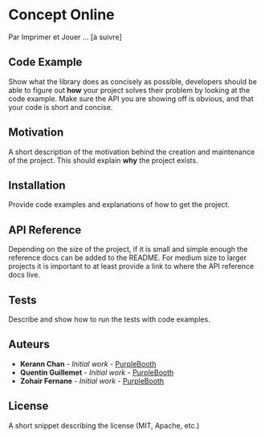 # Concept Online

Par Imprimer et Jouer ... [à suivre]

## Code Example

Show what the library does as concisely as possible, developers should be able to figure out **how** your project solves their problem by looking at the code example. Make sure the API you are showing off is obvious, and that your code is short and concise.

## Motivation

A short description of the motivation behind the creation and maintenance of the project. This should explain **why** the project exists.

## Installation

Provide code examples and explanations of how to get the project.

## API Reference

Depending on the size of the project, if it is small and simple enough the reference docs can be added to the README. For medium size to larger projects it is important to at least provide a link to where the API reference docs live.

## Tests

Describe and show how to run the tests with code examples.

## Auteurs

* **Kerann Chan** - *Initial work* - [PurpleBooth](https://github.com/PurpleBooth)
* **Quentin Guillemet** - *Initial work* - [PurpleBooth](https://github.com/PurpleBooth)
* **Zohair Fernane** - *Initial work* - [PurpleBooth](https://github.com/PurpleBooth)

## License

A short snippet describing the license (MIT, Apache, etc.)